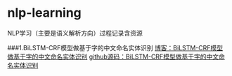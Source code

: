 # nlp-learning
NLP学习（主要是语义解析方向）过程记录含资源


###1.BiLSTM-CRF模型做基于字的中文命名实体识别
[博客：BiLSTM-CRF模型做基于字的中文命名实体识别](https://www.cnblogs.com/Determined22/p/7238342.html)
[github源码：BiLSTM-CRF模型做基于字的中文命名实体识别](https://github.com/Determined22/zh-NER-TF)

